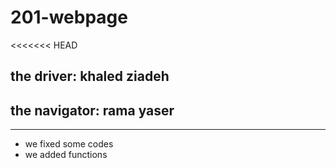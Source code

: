 # 201-webpage
<<<<<<< HEAD

## the driver: khaled ziadeh
## the navigator: rama yaser
___________________________________________

- we fixed some codes
- we added functions 

